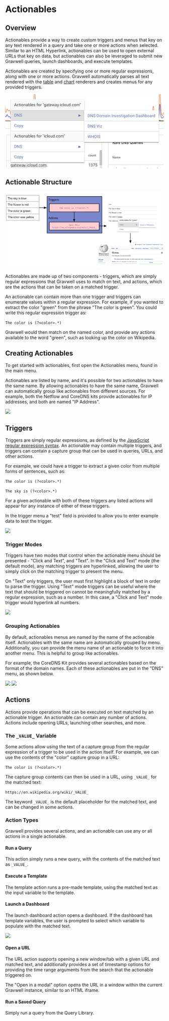 # Actionables

## Overview

Actionables provide a way to create custom triggers and menus that key on any text rendered in a query and take one or more actions when selected. Similar to an HTML Hyperlink, actionables can be used to open external URLs that key on data, but actionables can also be leveraged to submit new Gravwell queries, launch dashboards, and execute templates.

Actionables are created by specifying one or more regular expressions, along with one or more actions. Gravwell automatically parses all text rendered with the [table](#!/search/table/table.md) and [chart](#!/search/chart/chart.md) renderers and creates menus for any provided triggers.

![](actionables-overview.png)

## Actionable Structure

![](actionables-architecture.png)

Actionables are made up of two components - triggers, which are simply regular expressions that Gravwell uses to match on text, and actions, which are the actions that can be taken on a matched trigger.

An actionable can contain more than one trigger and triggers can enumerate values within a regular expression. For example, if you wanted to extract the color "green" from the phrase "The color is green". You could write this regular expression trigger as:

```The color is (?<color>.*)```

Gravwell would then match on the named color, and provide any actions available to the word "green", such as looking up the color on Wikipedia.

## Creating Actionables

To get started with actionables, first open the Actionables menu, found in the main menu.

Actionables are listed by name, and it's possible for two actionables to have the same name. By allowing actionables to have the same name, Gravwell can automatically group like actionables from different sources. For example, both the Netflow and CoreDNS kits provide actionables for IP addresses, and both are named "IP Address". 

![](actionables-menu.png)

## Triggers

Triggers are simply regular expressions, as defined by the [JavaScript regular expression syntax](https://developer.mozilla.org/en-US/docs/Web/JavaScript/Guide/Regular_Expressions). An actionable may contain multiple triggers, and triggers can contain a capture group that can be used in queries, URLs, and other actions. 

For example, we could have a trigger to extract a given color from multiple forms of sentences, such as:

```The color is (?<color>.*)```

```The sky is (?<color>.*)```

For a given actionable with both of these triggers any listed actions will appear for any instance of either of these triggers.

In the trigger menu a "test" field is provided to allow you to enter example data to test the trigger.

![](actionables-trigger.png)

### Trigger Modes

Triggers have two modes that control when the actionable menu should be presented - "Click and Text", and "Text". In the "Click and Text" mode (the default mode), any matching triggers are hyperlinked, allowing the user to simply click on the matching trigger to present the menu. 

On "Text" only triggers, the user must first highlight a block of text in order to parse the trigger. Using "Text" mode triggers can be useful where the text that should be triggered on cannot be meaningfully matched by a regular expression, such as a number. In this case, a "Click and Text" mode trigger would hyperlink all numbers.

![](actionables-trigger2.png)

### Grouping Actionables

By default, actionables menus are named by the name of the actionable itself. Actionables with the same name are automatically grouped by menu. Additionally, you can provide the menu name of an actionable to force it into another menu. This is helpful to group like actionables.

For example, the CoreDNS Kit provides several actionables based on the format of the domain names. Each of these actionables are put in the "DNS" menu, as shown below.

![](actionables-grouping.png)
![](actionables-grouping2.png)

## Actions

Actions provide operations that can be executed on text matched by an actionable trigger. An actionable can contain any number of actions. Actions include opening URLs, launching other searches, and more.

### The `_VALUE_` Variable

Some actions allow using the text of a capture group from the regular expression of a trigger to be used in the action itself. For example, we can use the contents of the "color" capture group in a URL:

```The color is (?<color>.*)```

The capture group contents can then be used in a URL, using `_VALUE_` for the matched text:

```https://en.wikipedia.org/wiki/_VALUE_```

The keyword `_VALUE_` is the default placeholder for the matched text, and can be changed in some actions.

### Action Types

Gravwell provides several actions, and an actionable can use any or all actions in a single actionable. 

#### Run a Query

This action simply runs a new query, with the contents of the matched text as `_VALUE_`.

#### Execute a Template

The template action runs a pre-made template, using the matched text as the input variable to the template. 

#### Launch a Dashboard

The launch dashboard action opens a dashboard. If the dashboard has template variables, the user is prompted to select which variable to populate with the matched text.

![](actionables-dashboard.png)

#### Open a URL

The URL action supports opening a new window/tab with a given URL and matched text, and additionally provides a set of timestamp options for providing the time range arguments from the search that the actionable triggered on. 

The "Open in a modal" option opens the URL in a window within the current Gravwell instance, similar to an HTML iframe.

#### Run a Saved Query

Simply run a query from the Query Library. 


